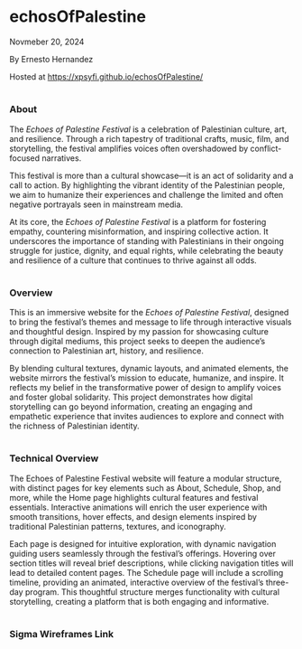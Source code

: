 # echosOfPalestine

Novmeber 20, 2024

By Ernesto Hernandez

Hosted at https://xpsyfi.github.io/echosOfPalestine/

#

### About

The *Echoes of Palestine Festival* is a celebration of Palestinian culture, art, and resilience. Through a rich tapestry of traditional crafts, music, film, and storytelling, the festival amplifies voices often overshadowed by conflict-focused narratives.

This festival is more than a cultural showcase—it is an act of solidarity and a call to action. By highlighting the vibrant identity of the Palestinian people, we aim to humanize their experiences and challenge the limited and often negative portrayals seen in mainstream media.

At its core, the *Echoes of Palestine Festival* is a platform for fostering empathy, countering misinformation, and inspiring collective action. It underscores the importance of standing with Palestinians in their ongoing struggle for justice, dignity, and equal rights, while celebrating the beauty and resilience of a culture that continues to thrive against all odds.

#

### Overview

This is an immersive website for the *Echoes of Palestine Festival*, designed to bring the festival’s themes and message to life through interactive visuals and thoughtful design. Inspired by my passion for showcasing culture through digital mediums, this project seeks to deepen the audience’s connection to Palestinian art, history, and resilience.

By blending cultural textures, dynamic layouts, and animated elements, the website mirrors the festival’s mission to educate, humanize, and inspire. It reflects my belief in the transformative power of design to amplify voices and foster global solidarity. This project demonstrates how digital storytelling can go beyond information, creating an engaging and empathetic experience that invites audiences to explore and connect with the richness of Palestinian identity.

#

### Technical Overview

The Echoes of Palestine Festival website will feature a modular structure, with distinct pages for key elements such as About, Schedule, Shop, and more, while the Home page highlights cultural features and festival essentials. Interactive animations will enrich the user experience with smooth transitions, hover effects, and design elements inspired by traditional Palestinian patterns, textures, and iconography.

Each page is designed for intuitive exploration, with dynamic navigation guiding users seamlessly through the festival’s offerings. Hovering over section titles will reveal brief descriptions, while clicking navigation titles will lead to detailed content pages. The Schedule page will include a scrolling timeline, providing an animated, interactive overview of the festival’s three-day program. This thoughtful structure merges functionality with cultural storytelling, creating a platform that is both engaging and informative.

#

### Sigma Wireframes Link





